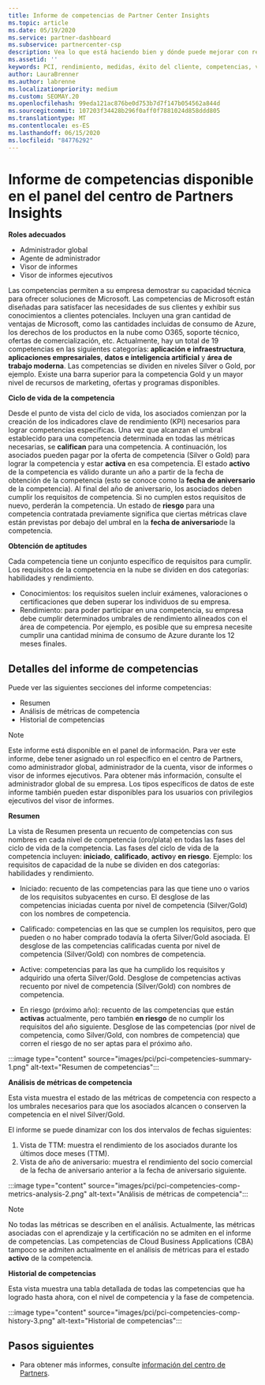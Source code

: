 ```yaml
---
title: Informe de competencias de Partner Center Insights
ms.topic: article
ms.date: 05/19/2020
ms.service: partner-dashboard
ms.subservice: partnercenter-csp
description: Vea lo que está haciendo bien y dónde puede mejorar con respecto a las competencias, los niveles de competencia y las ofertas de Microsoft para ayudarle a ofrecer soluciones de Microsoft.
ms.assetid: ''
keywords: PCI, rendimiento, medidas, éxito del cliente, competencias, ventajas, análisis, informe
author: LauraBrenner
ms.author: labrenne
ms.localizationpriority: medium
ms.custom: SEOMAY.20
ms.openlocfilehash: 99eda121ac876be0d753b7d7f147b054562a844d
ms.sourcegitcommit: 107203f34428b296f0aff0f7881024d858ddd805
ms.translationtype: MT
ms.contentlocale: es-ES
ms.lasthandoff: 06/15/2020
ms.locfileid: "84776292"
---
```

# <a name="competencies-report-available-from-the-partner-center-insights-dashboard"></a>Informe de competencias disponible en el panel del centro de Partners Insights

**Roles adecuados**
- Administrador global
- Agente de administrador
- Visor de informes
- Visor de informes ejecutivos

Las competencias permiten a su empresa demostrar su capacidad técnica para ofrecer soluciones de Microsoft. Las competencias de Microsoft están diseñadas para satisfacer las necesidades de sus clientes y exhibir sus conocimientos a clientes potenciales. Incluyen una gran cantidad de ventajas de Microsoft, como las cantidades incluidas de consumo de Azure, los derechos de los productos en la nube como O365, soporte técnico, ofertas de comercialización, etc. Actualmente, hay un total de 19 competencias en las siguientes categorías: **aplicación e infraestructura**, **aplicaciones empresariales**, **datos e inteligencia artificial** y **área de trabajo moderna**. Las competencias se dividen en niveles Silver o Gold, por ejemplo. Existe una barra superior para la competencia Gold y un mayor nivel de recursos de marketing, ofertas y programas disponibles.  

**Ciclo de vida de la competencia**

Desde el punto de vista del ciclo de vida, los asociados comienzan por la creación de los indicadores clave de rendimiento (KPI) necesarios para lograr competencias específicas. Una vez que alcanzan el umbral establecido para una competencia determinada en todas las métricas necesarias, se **califican** para una competencia. A continuación, los asociados pueden pagar por la oferta de competencia (Silver o Gold) para lograr la competencia y estar **activa** en esa competencia. El estado **activo** de la competencia es válido durante un año a partir de la fecha de obtención de la competencia (esto se conoce como la **fecha de aniversario** de la competencia). Al final del año de aniversario, los asociados deben cumplir los requisitos de competencia. Si no cumplen estos requisitos de nuevo, perderán la competencia. Un estado de **riesgo** para una competencia contratada previamente significa que ciertas métricas clave están previstas por debajo del umbral en la **fecha de aniversario**de la competencia.

**Obtención de aptitudes**

Cada competencia tiene un conjunto específico de requisitos para cumplir. Los requisitos de la competencia en la nube se dividen en dos categorías: habilidades y rendimiento.

- Conocimientos: los requisitos suelen incluir exámenes, valoraciones o certificaciones que deben superar los individuos de su empresa.
- Rendimiento: para poder participar en una competencia, su empresa debe cumplir determinados umbrales de rendimiento alineados con el área de competencia. Por ejemplo, es posible que su empresa necesite cumplir una cantidad mínima de consumo de Azure durante los 12 meses finales.

## <a name="competencies-report-details"></a>Detalles del informe de competencias

Puede ver las siguientes secciones del informe competencias:

- Resumen
- Análisis de métricas de competencia
- Historial de competencias

 > [!NOTE]
 > Este informe está disponible en el panel de información. Para ver este informe, debe tener asignado un rol específico en el centro de Partners, como administrador global, administrador de la cuenta, visor de informes o visor de informes ejecutivos. Para obtener más información, consulte el administrador global de su empresa. Los tipos específicos de datos de este informe también pueden estar disponibles para los usuarios con privilegios ejecutivos del visor de informes.

**Resumen**

La vista de Resumen presenta un recuento de competencias con sus nombres en cada nivel de competencia (oro/plata) en todas las fases del ciclo de vida de la competencia. Las fases del ciclo de vida de la competencia incluyen: **iniciado**, **calificado**, **activo**y **en riesgo**. Ejemplo: los requisitos de capacidad de la nube se dividen en dos categorías: habilidades y rendimiento.

- Iniciado: recuento de las competencias para las que tiene uno o varios de los requisitos subyacentes en curso.
El desglose de las competencias iniciadas cuenta por nivel de competencia (Silver/Gold) con los nombres de competencia.

- Calificado: competencias en las que se cumplen los requisitos, pero que pueden o no haber comprado todavía la oferta Silver/Gold asociada. El desglose de las competencias calificadas cuenta por nivel de competencia (Silver/Gold) con nombres de competencia.

- Active: competencias para las que ha cumplido los requisitos y adquirido una oferta Silver/Gold. Desglose de competencias activas recuento por nivel de competencia (Silver/Gold) con nombres de competencia.

- En riesgo (próximo año): recuento de las competencias que están **activas** actualmente, pero también **en riesgo** de no cumplir los requisitos del año siguiente.
Desglose de las competencias (por nivel de competencia, como Silver/Gold, con nombres de competencia) que corren el riesgo de no ser aptas para el próximo año.

:::image type="content" source="images/pci/pci-competencies-summary-1.png" alt-text="Resumen de competencias":::

**Análisis de métricas de competencia**

Esta vista muestra el estado de las métricas de competencia con respecto a los umbrales necesarios para que los asociados alcancen o conserven la competencia en el nivel Silver/Gold. 

El informe se puede dinamizar con los dos intervalos de fechas siguientes:

1. Vista de TTM: muestra el rendimiento de los asociados durante los últimos doce meses (TTM).
2. Vista de año de aniversario: muestra el rendimiento del socio comercial de la fecha de aniversario anterior a la fecha de aniversario siguiente.

:::image type="content" source="images/pci/pci-competencies-comp-metrics-analysis-2.png" alt-text="Análisis de métricas de competencia":::

> [!NOTE]
 > No todas las métricas se describen en el análisis. Actualmente, las métricas asociadas con el aprendizaje y la certificación no se admiten en el informe de competencias. Las competencias de Cloud Business Applications (CBA) tampoco se admiten actualmente en el análisis de métricas para el estado **activo** de la competencia.

**Historial de competencias**

Esta vista muestra una tabla detallada de todas las competencias que ha logrado hasta ahora, con el nivel de competencia y la fase de competencia.

:::image type="content" source="images/pci/pci-competencies-comp-history-3.png" alt-text="Historial de competencias":::

## <a name="next-steps"></a>Pasos siguientes

- Para obtener más informes, consulte [información del centro de Partners](partner-center-insights.md).
